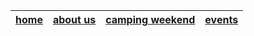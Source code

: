 | [home](/index.html) | [about us](/aboutus.html) | [camping weekend](/weekend.html) | [events](/events.html) |
| ----------------- | ----------------------- | ------------------------------ | -------------------- |

